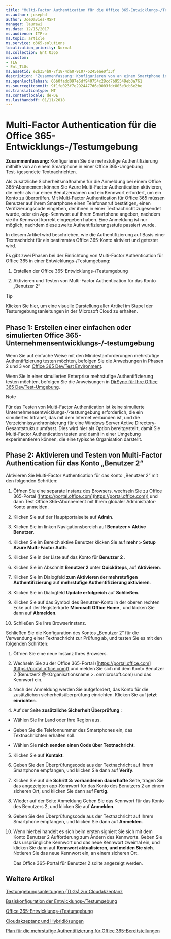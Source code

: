 ```yaml
---
title: "Multi-Factor Authentication für die Office 365-Entwicklungs-/Testumgebung"
ms.author: josephd
author: JoeDavies-MSFT
manager: laurawi
ms.date: 12/15/2017
ms.audience: ITPro
ms.topic: article
ms.service: o365-solutions
localization_priority: Normal
ms.collection: Ent_O365
ms.custom:
- TLG
- Ent_TLGs
ms.assetid: e2b354b9-7f18-4da0-9107-6245eae0f33f
description: 'Zusammenfassung: Konfigurieren von an einem Smartphone in einer Office 365-Umgebung Test-/gesendete Textnachrichten mehrstufige Authentifizierung.'
ms.openlocfilehash: 66b0fadd097e6df940754c28cd7b95549eb3a761
ms.sourcegitcommit: 9f1fe023f7e2924477d6e9003fdc805e3cb6e2be
ms.translationtype: MT
ms.contentlocale: de-DE
ms.lasthandoff: 01/11/2018
---
```

# <a name="multi-factor-authentication-for-your-office-365-devtest-environment"></a>Multi-Factor Authentication für die Office 365-Entwicklungs-/Testumgebung

 **Zusammenfassung:** Konfigurieren Sie die mehrstufige Authentifizierung mithilfe von an einem Smartphone in einer Office 365-Umgebung Test-/gesendete Textnachrichten.
  
Als zusätzliche Sicherheitsmaßnahme für die Anmeldung bei einem Office 365-Abonnement können Sie Azure Multi-Factor Authentication aktivieren, die mehr als nur einen Benutzernamen und ein Kennwort erfordert, um ein Konto zu überprüfen. Mit Multi-Factor Authentication für Office 365 müssen Benutzer auf ihrem Smartphone einen Telefonanruf bestätigen, einen Verifizierungscode eingeben, der ihnen in einer Textnachricht zugesendet wurde, oder ein App-Kennwort auf ihrem Smartphone angeben, nachdem sie ihr Kennwort korrekt eingegeben haben. Eine Anmeldung ist nur möglich, nachdem diese zweite Authentifizierungsstufe passiert wurde.  
  
In diesem Artikel wird beschrieben, wie die Authentifizierung auf Basis einer Textnachricht für ein bestimmtes Office 365-Konto aktiviert und getestet wird.
  
Es gibt zwei Phasen bei der Einrichtung von Multi-Factor Authentication für Office 365 in einer Entwicklungs-/Testumgebung:
  
1. Erstellen der Office 365-Entwicklungs-/Testumgebung
    
2. Aktivieren und Testen von Multi-Factor Authentication für das Konto „Benutzer 2“
    
> [!TIP]
> Klicken Sie [hier](http://aka.ms/catlgstack), um eine visuelle Darstellung aller Artikel im Stapel der Testumgebungsanleitungen in der Microsoft Cloud zu erhalten.
  
## <a name="phase-1-build-out-your-lightweight-or-simulated-enterprise-office-365-devtest-environment"></a>Phase 1: Erstellen einer einfachen oder simulierten Office 365-Unternehmensentwicklungs-/-testumgebung

Wenn Sie auf einfache Weise mit den Mindestanforderungen mehrstufige Authentifizierung testen möchten, befolgen Sie die Anweisungen in Phasen 2 und 3 von [Office 365 Dev/Test Environment](office-365-dev-test-environment.md).
  
Wenn Sie in einer simulierten Enterprise mehrstufige Authentifizierung testen möchten, befolgen Sie die Anweisungen in [DirSync für Ihre Office 365 Dev/Test-Umgebung](dirsync-for-your-office-365-dev-test-environment.md).
  
> [!NOTE]
> Für das Testen von Multi-Factor Authentication ist keine simulierte Unternehmensentwicklungs-/-testumgebung erforderlich, die ein simuliertes Intranet, das mit dem Internet verbunden ist, und die Verzeichnissynchronisierung für eine Windows Server Active Directory-Gesamtstruktur umfasst. Dies wird hier als Option bereitgestellt, damit Sie Multi-Factor Authentication testen und damit in einer Umgebung experimentieren können, die eine typische Organisation darstellt. 
  
## <a name="phase-2-enable-and-test-multi-factor-authentication-for-the-user-2-account"></a>Phase 2: Aktivieren und Testen von Multi-Factor Authentication für das Konto „Benutzer 2“

Aktivieren Sie Multi-Factor Authentication für das Konto „Benutzer 2“ mit den folgenden Schritten:
  
1. Öffnen Sie eine separate Instanz des Browsers, wechseln Sie zu Office 365-Portal ([https://portal.office.com](https://portal.office.com)) und dann Test Office 365-Abonnement mit Ihrem globaler Administrator-Konto anmelden.
    
2. Klicken Sie auf der Hauptportalseite auf **Admin**.
    
3. Klicken Sie im linken Navigationsbereich auf **Benutzer > Aktive Benutzer**.
    
4. Klicken Sie im Bereich aktive Benutzer klicken Sie auf **mehr > Setup Azure Multi-Factor Auth**.
    
5. Klicken Sie in der Liste auf das Konto für **Benutzer 2** .
    
6. Klicken Sie im Abschnitt **Benutzer 2** unter **QuickSteps**, auf **Aktivieren**.
    
7. Klicken Sie im Dialogfeld **zum Aktivieren der mehrstufigen Authentifizierung** auf **mehrstufige Authentifizierung aktivieren**.
    
8. Klicken Sie im Dialogfeld **Update erfolgreich** auf **Schließen**.
    
9. Klicken Sie auf das Symbol des Benutzer-Konto in der oberen rechten Ecke auf der Registerkarte **Microsoft Office Home** , und klicken Sie dann auf **Abmelden**.
    
10. Schließen Sie Ihre Browserinstanz.
    
Schließen Sie die Konfiguration des Kontos „Benutzer 2“ für die Verwendung einer Textnachricht zur Prüfung ab, und testen Sie es mit den folgenden Schritten:
  
1. Öffnen Sie eine neue Instanz Ihres Browsers.
    
2. Wechseln Sie zu der Office 365-Portal ([https://portal.office.com](https://portal.office.com)) und melden Sie sich mit dem Konto Benutzer 2 (Benutzer2 @\<Organisationsname >. onmicrosoft.com) und das Kennwort ein.
    
3. Nach der Anmeldung werden Sie aufgefordert, das Konto für die zusätzlichen sicherheitsüberprüfung einrichten. Klicken Sie auf **jetzt einrichten**.
    
4. Auf der Seite **zusätzliche Sicherheit Überprüfung** :
    
  - Wählen Sie Ihr Land oder Ihre Region aus.
    
  - Geben Sie die Telefonnummer des Smartphones ein, das Textnachrichten erhalten soll.
    
  - Wählen Sie **mich senden einen Code über Textnachricht**.
    
5. Klicken Sie auf **Kontakt**.
    
6. Geben Sie den Überprüfungscode aus der Textnachricht auf Ihrem Smartphone empfangen, und klicken Sie dann auf **Verify**.
    
7. Klicken Sie auf die **Schritt 3: vorhandenen dauerhafte** Seite, tragen Sie das angezeigten app-Kennwort für das Konto des Benutzers 2 an einem sicheren Ort, und klicken Sie dann auf **Fertig**.
    
8. Wieder auf der Seite Anmeldung Geben Sie das Kennwort für das Konto des Benutzers 2, und klicken Sie auf **Anmelden**.
    
9. Geben Sie den Überprüfungscode aus der Textnachricht auf Ihrem Smartphone empfangen, und klicken Sie dann auf **Anmelden**.
    
10. Wenn hierbei handelt es sich beim ersten signiert Sie sich mit dem Konto Benutzer 2 Aufforderung zum Ändern des Kennworts. Geben Sie das ursprüngliche Kennwort und das neue Kennwort zweimal ein, und klicken Sie dann auf **Kennwort aktualisieren, und melden Sie sich**. Notieren Sie das neue Kennwort ein, an einem sicheren Ort.
    
    Das Office 365-Portal für Benutzer 2 sollte angezeigt werden.
    
## <a name="see-also"></a>Weitere Artikel

[Testumgebungsanleitungen (TLGs) zur Cloudakzeptanz](cloud-adoption-test-lab-guides-tlgs.md)
  
[Basiskonfiguration der Entwicklungs-/Testumgebung](base-configuration-dev-test-environment.md)
  
[Office 365-Entwicklungs-/Testumgebung](office-365-dev-test-environment.md)
  
[Cloudakzeptanz und Hybridlösungen](cloud-adoption-and-hybrid-solutions.md)

[Plan für die mehrstufige Authentifizierung für Office 365-Bereitstellungen](https://support.office.com/article/Plan-for-multi-factor-authentication-for-Office-365-Deployments-043807b2-21db-4d5c-b430-c8a6dee0e6ba)

